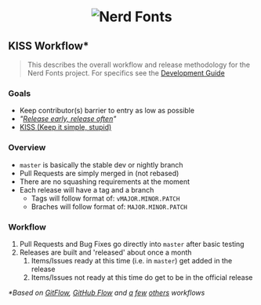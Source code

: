 <h1 align="center">
	<img src="https://raw.githubusercontent.com/ryanoasis/nerd-fonts/master/images/nerd-fonts-logo.png" alt="Nerd Fonts" />
</h1>

## KISS Workflow*

> This describes the overall workflow and release methodology for the Nerd Fonts project. For specifics see the [Development Guide][]

### Goals

- Keep contributor(s) barrier to entry as low as possible
- _"[Release early, release often][Release-early-release-often]"_
- [KISS (Keep it simple, stupid)][KISS]

### Overview

- `master` is basically the stable dev or nightly branch
- Pull Requests are simply merged in (not rebased)
- There are no squashing requirements at the moment
- Each release will have a tag and a branch
  - Tags will follow format of: `vMAJOR.MINOR.PATCH`
  - Braches will follow format of: `MAJOR.MINOR.PATCH`

### Workflow

1. Pull Requests and Bug Fixes go directly into `master` after basic testing
2. Releases are built and 'released' about once a month
   1. Items/Issues ready at this time (i.e. in `master`) get added in the release
   2. Items/Issues not ready at this time do get to be in the official release


_*Based on [GitFlow][], [GitHub Flow][] and [a][gitflow-considered-harmful] [few][follow-up-to-gitflow-considered-harmful] [others][a-succesful-git-branching-model-considered-harmful] workflows_

<!-- links -->

[Development Guide]: https://github.com/ryanoasis/nerd-fonts/wiki/Development-Guide

[Release-early-release-often]: https://en.wikipedia.org/wiki/Release_early,_release_often
[KISS]: https://en.wikipedia.org/wiki/KISS_principle

[GitFlow]: http://nvie.com/posts/a-successful-git-branching-model/
[GitHub Flow]: http://scottchacon.com/2011/08/31/github-flow.html
[gitflow-considered-harmful]: http://endoflineblog.com/gitflow-considered-harmful
[follow-up-to-gitflow-considered-harmful]: http://endoflineblog.com/follow-up-to-gitflow-considered-harmful
[a-succesful-git-branching-model-considered-harmful]: http://barro.github.io/2016/02/a-succesful-git-branching-model-considered-harmful/